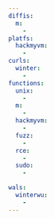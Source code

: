 ```yaml
---
diffis:
  m:
    -
platfs:
  hackmyvm:
    -
curls:
  winter:
    -
functions:
  unix:
    -
  m:
    -
  hackmyvm:
    -
  fuzz:
    -
  rce:
    -
  sudo:
    -

wals:
  winterwu:
    -
---
```

